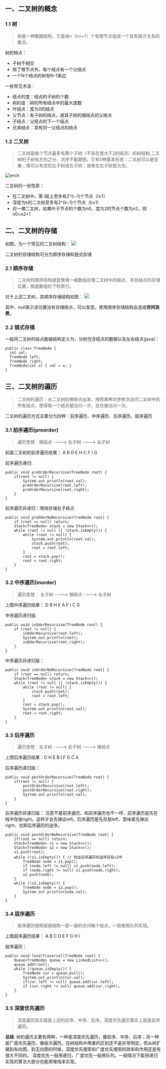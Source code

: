 ## 一、二叉树的概念

### 1.1 树

> 树是一种数据结构，它是由n（n>=1）个有限节点组成一个具有层次关系的集合。

树的特点：
* 子树不相交
* 除了根节点外，每个结点有一个父结点
* 一个N个结点的树有N-1条边

一些常见术语：
* 结点的度：结点的子树的个数
* 树的度：树的所有结点中的最大度数
* 叶结点：度为0的结点
* 父节点：有子树的结点，是其子树的根结点的父结点
* 子结点：父结点的下一个结点
* 兄弟结点：具有同一父结点的结点

### 1.2 二叉树

> 二叉树是每个节点最多有两个子树（不存在度大于2的结点）的树结构,二叉树的子树有左右之分，次序不能颠倒。它有5种基本形态：二叉树可以是空集；根可以有空的左子树或右子树；或者左右子树皆为空。

![erch](./images/二叉树结点状态.jpg)

二叉树的一些性质：
* 在二叉树中，第 i层上至多有2^(i−1)个节点（i≥1）
* 深度为k的二叉树至多有2^(k−1)个节点（k≥1）
* 对一棵二叉树，如果叶子节点的个数为n0，度为2的节点个数为n2，则n0=n2+1

## 二、二叉树的存储

如图，为一个常见的二叉树结构：
![](./images/二叉树.png)

二叉树的存储结构可分为顺序存储和链式存储

### 2.1 顺序存储

> 二叉树的顺序结构就是使用一维数组存储二叉树中的结点，并且结点的存储位置，就是数组的下标索引。

对于上述二叉树，其顺序存储结构如图：
![](./images/顺序存储.png)

其中，null表示该位置没有存储结点，可以发现，使用顺序存储结构会造成**空间浪费**。

### 2.2 链式存储

一般将二叉树的结点数据结构定义为，分别包含结点的数据以及左右结点(java)：
```
public class TreeNode {
  int val;
  TreeNode left;
  TreeNode right;
  TreeNode(int x) { val = x; }
}
```

## 三、二叉树的遍历

> 二叉树的遍历：从二叉树的根结点出发，按照某种次序依次访问二叉树中的所有结点，使得每一个结点被访问一次，且仅被访问一次。

二叉树的遍历方式主要分为四种：前序遍历、中序遍历、后序遍历、层序遍历

### 3.1 前序遍历(preorder)

> 遍历思想：根结点 ---->  左子树  ---->  右子树

前面二叉树的前序遍历结果： A B D E H C F I G

前序遍历递归:
```
public void preOrderRecursive(TreeNode root) {
    if(root != null) {
        System.out.println(root.val);
        preOrderRecursive(root.left);
        preOrderRecursive(root.right);
    }
}
```

前序遍历非递归：用栈存储右子结点
```
public void preOderNoRecursive(TreeNode root) {
    if (root == null) return;
    Stack<TreeNode> stack = new Stack<>();
    while (root != null || !stack.isEmpty()) {
        while (root != null) {
            System.out.println(root.val);
            stack.push(root);
            root = root.left;
        }
        root = stack.pop();
        root = root.right;
    }
}
```
### 3.2 中序遍历(inorder)

> 遍历思想： 左子树 ----> 根结点 ----> 右子树

上图中序遍历结果： D B H E A F I C G

中序遍历递归版:
```
public void inOderRecursive(TreeNode root) {
    if (root != null) {
        inOderRecursive(root.left);
        System.out.println(root);
        inOderRecursive(root.right);
    }
}
```
中序遍历非递归版：
```
public void inOrderNoRecursive(TreeNode root) {
    if (root == null) return;
    Stack<TreeNode> stack = new Stack<>();
    while (root != null || !stack.isEmpty()) {
        while (root != null) {
            stack.push(root);
            root = root.left;
        }
        root = stack.pop();
        System.out.println(root.val);
        root = root.right;
    }
}
```

### 3.3 后序遍历

> 遍历思想：左子树 ----> 右子树 ----> 根结点

上图后序遍历结果：D H E B I F G C A

后序遍历递归版：
```
public void postOrderRecursive(TreeNode root) {
    if(root != null) {
        postOrderRecursive(root.left);
        postOrderRecursive(root.right);
        System.out.println(root.val);
    }
}
```
后序遍历非递归版：
注意不是前序遍历，和前序遍历也不一样，前序遍历是先在栈中存放right，这样才会先弹出left。后序遍历是先存放left，意味着先弹出right，也即后序遍历的逆序。
```
public void postOrderNoRecursive(TreeNode root) {
    if(root == null) return;
    Stack<TreeNode> s1 = new Stack<>();
    Stack<TreeNode> s2 = new Stack<>();
    s1.push(root);
    while (!s1.isEmpty()) { // 找出后序遍历的逆序存在s2中
        TreeNode node = s1.pop();
        if (node.left != null) s1.push(node.left);
        if (node.right != null) s1.push(node.right);
        s2.push(node);
    }
    while (!s2.isEmpty()) {
        TreeNode node = s2.pop();
        System.out.println(node.val);
    }
}
```

### 3.4 层序遍历

> 层序遍历按照层级结构一层一层的访问每个结点，一般使用队列实现。

上图层序遍历结果： A B C D E F G H I

层序遍历：
```
public void levelTraversal(TreeNode root) {
    Queue<TreeNode> queue = new LinkedList<>();
    queue.add(root);
    while (!queue.isEmpty()) {
        TreeNode cur = queue.poll();
        System.out.println(cur.val);
        if(cur.left != null) queue.add(cur.left);
        if (cur.right != null) queue.add(cur.right);
    }
}
```

### 3.5 深度优先遍历

> 深度遍历其实就是上述的前序、中序、后序。深度优先遍历事实上就是前序遍历。

**总结**: 树的遍历主要有两种，一种是深度优先遍历，像前序、中序、后序；另一种是广度优先遍历，像层次遍历。在树结构中两者的区别还不是非常明显，但从树扩展到有向图，到无向图的时候，深度优先搜索和广度优先搜索的效率和作用还是有很大不同的。 深度优先一般用递归，广度优先一般用队列。一般情况下能用递归实现的算法大部分也能用堆栈来实现。

